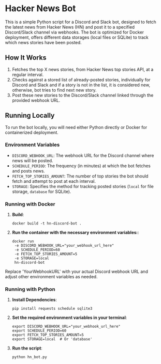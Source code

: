 # Hacker News Bot

This is a simple Python script for a Discord and Slack bot, designed to fetch the latest news from Hacker News (HN) and post it to a specified Discord/Slack channel via webhooks. The bot is optimized for Docker deployment, offers different data storages (local files or SQLite) to track which news stories have been posted.

## How It Works

1. Fetches the top X news stories, from Hacker News top stories API, at a regular interval.
2. Checks against a stored list of already-posted stories, individually for Discord and Slack and if a story is not in the list, it is considered new, otherwise, bot tries to find next new story.
3. Post these new stories to the Discord/Slack channel linked through the provided webhook URL.

## Running Locally

To run the bot locally, you will need either Python directly or Docker for containerized deployment.

### Environment Variables

- `DISCORD_WEBHOOK_URL`: The webhook URL for the Discord channel where news will be posted.
- `SCHEDULE_PERIOD`: The frequency (in minutes) at which the bot fetches and posts news.
- `FETCH_TOP_STORIES_AMOUNT`: The number of top stories the bot should fetch and attempt to post at each interval.
- `STORAGE`: Specifies the method for tracking posted stories (`local` for file storage, `database` for SQLite).


### Running with Docker

1. **Build**:

    ```shell
    docker build -t hn-discord-bot .
    ```
2. **Run the container with the necessary environment variables:**:

    ```shell
    docker run
     -e DISCORD_WEBHOOK_URL="your_webhook_url_here"
     -e SCHEDULE_PERIOD=60
     -e FETCH_TOP_STORIES_AMOUNT=5
     -e STORAGE=local
     hn-discord-bot
    ```
Replace 'YourWebhookURL' with your actual Discord webhook URL and adjust other environment variables as needed.

### Running with Python

1. **Install Dependencies**:
   ```shell
   pip install requests schedule sqlite3
    ```
2. **Set the required environment variables in your terminal**:
    ```shell
    export DISCORD_WEBHOOK_URL="your_webhook_url_here"
    export SCHEDULE_PERIOD=60
    export FETCH_TOP_STORIES_AMOUNT=5
    export STORAGE=local  # Or 'database'
    ```
3. **Run the script**:
    ```shell
    python hn_bot.py
    ```




